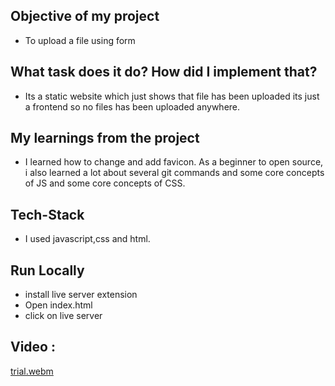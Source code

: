 ## Objective of my project
- To upload a file using form 

## What task does it do? How did I implement that?
- Its a static website which just shows that file has been uploaded its just a frontend so no files has been uploaded anywhere.

## My learnings from the project
- I learned how to change and add favicon. As a beginner to open source, i also learned a lot about several git commands and some core concepts of JS and some core concepts of CSS.

## Tech-Stack
- I used javascript,css and html.


## Run Locally
- install live server extension 
- Open index.html
- click on live server 

## Video :

[trial.webm](https://user-images.githubusercontent.com/32031706/215304341-ac93b74c-a63b-4e29-a86e-f06af4bc63f9.webm)
